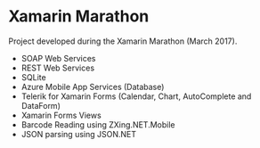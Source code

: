 # Xamarin Marathon

Project developed during the Xamarin Marathon (March 2017).

- SOAP Web Services
- REST Web Services
- SQLite
- Azure Mobile App Services (Database)
- Telerik for Xamarin Forms (Calendar, Chart, AutoComplete and DataForm)
- Xamarin Forms Views
- Barcode Reading using ZXing.NET.Mobile
- JSON parsing using JSON.NET
